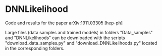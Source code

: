 # DNNLikelihood
Code and results for the paper arXiv:1911.03305 [hep-ph]

Large files (data samples and trained models) in folders "Data_samples" and "DNNLikelihoods" can be downloaded with the scripts "download_data_samples.py" and "download_DNNLikelihoods.py" located in the corresponding folders.
